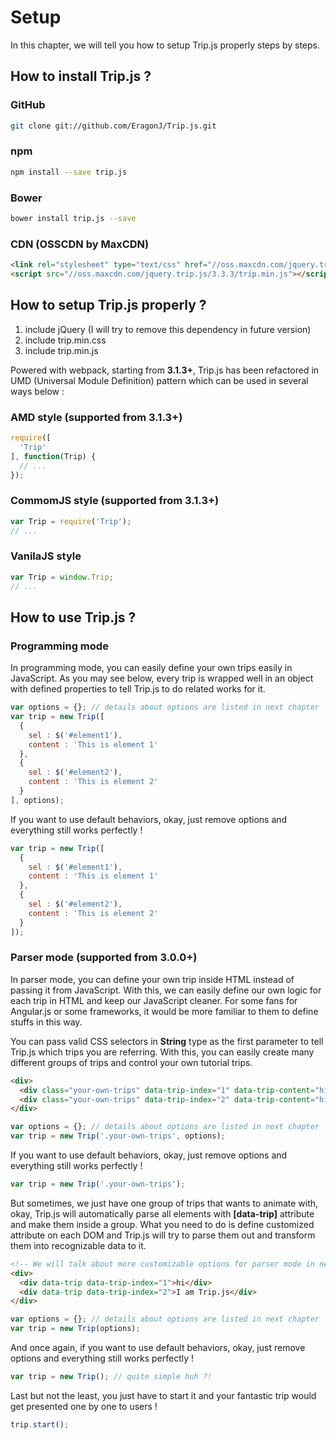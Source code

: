 # Setup

In this chapter, we will tell you how to setup Trip.js properly steps by steps.

## How to install Trip.js ?

### GitHub

```bash
git clone git://github.com/EragonJ/Trip.js.git
```

### npm

```bash
npm install --save trip.js
```

### Bower

```bash
bower install trip.js --save
```

### CDN (OSSCDN by MaxCDN)

```html
<link rel="stylesheet" type="text/css" href="//oss.maxcdn.com/jquery.trip.js/3.3.3/trip.min.css"/>
<script src="//oss.maxcdn.com/jquery.trip.js/3.3.3/trip.min.js"></script>
```

## How to setup Trip.js properly ?

1. include jQuery (I will try to remove this dependency in future version)
2. include trip.min.css
3. include trip.min.js

Powered with webpack, starting from **3.1.3+**, Trip.js has been refactored in UMD (Universal Module Definition) pattern which can be used in several ways below :

### AMD style (supported from 3.1.3+)

```javascript
require([
  'Trip'
], function(Trip) {
  // ...
});
```

### CommomJS style (supported from 3.1.3+)

```javascript
var Trip = require('Trip');
// ...
```

### VanilaJS style

```javascript
var Trip = window.Trip;
// ...
```

## How to use Trip.js ?

### Programming mode

In programming mode, you can easily define your own trips easily in JavaScript. As you may see below, every trip is wrapped well in an object with defined properties to tell Trip.js to do related works for it.

```javascript
var options = {}; // details about options are listed in next chapter
var trip = new Trip([
  { 
    sel : $('#element1'),
    content : 'This is element 1'
  },
  {
    sel : $('#element2'),
    content : 'This is element 2'
  }
], options);
```

If you want to use default behaviors, okay, just remove options and everything still works perfectly !

```javascript
var trip = new Trip([
  { 
    sel : $('#element1'),
    content : 'This is element 1'
  },
  {
    sel : $('#element2'),
    content : 'This is element 2'
  }
]);
```

### Parser mode (supported from 3.0.0+)

In parser mode, you can define your own trip inside HTML instead of passing it from JavaScript. With this, we can easily define our own logic for each trip in HTML and keep our JavaScript cleaner. For some fans for Angular.js or some frameworks, it would be more familiar to them to define stuffs in this way.

You can pass valid CSS selectors in **String** type as the first parameter to tell Trip.js which trips you are referring. With this, you can easily create many different groups of trips and control your own tutorial trips.

```html
<div>
  <div class="your-own-trips" data-trip-index="1" data-trip-content="hi1" data-trip-position="n" data-trip-delay="100">hi</div>
  <div class="your-own-trips" data-trip-index="2" data-trip-content="hi2" data-trip-position="e" data-trip-delay="200" data-trip-expose="true">I am Trip.js</div>
</div>
```

```javascript
var options = {}; // details about options are listed in next chapter
var trip = new Trip('.your-own-trips', options);
```

If you want to use default behaviors, okay, just remove options and everything still works perfectly !

```javascript
var trip = new Trip('.your-own-trips');
```
But sometimes, we just have one group of trips that wants to animate with, okay, Trip.js will automatically parse all elements with **[data-trip]** attribute and make them inside a group. What you need to do is define customized attribute on each DOM and Trip.js will try to parse them out and transform them into recognizable data to it.

```html
<!-- We will talk about more customizable options for parser mode in next chapter -->
<div>
  <div data-trip data-trip-index="1">hi</div>
  <div data-trip data-trip-index="2">I am Trip.js</div>
</div>
```

```javascript
var options = {}; // details about options are listed in next chapter
var trip = new Trip(options);
```

And once again, if you want to use default behaviors, okay, just remove options and everything still works perfectly !

```javascript
var trip = new Trip(); // quite simple huh ?!
```

Last but not the least, you just have to start it and your fantastic trip would get presented one by one to users !

```javascript
trip.start();
```
